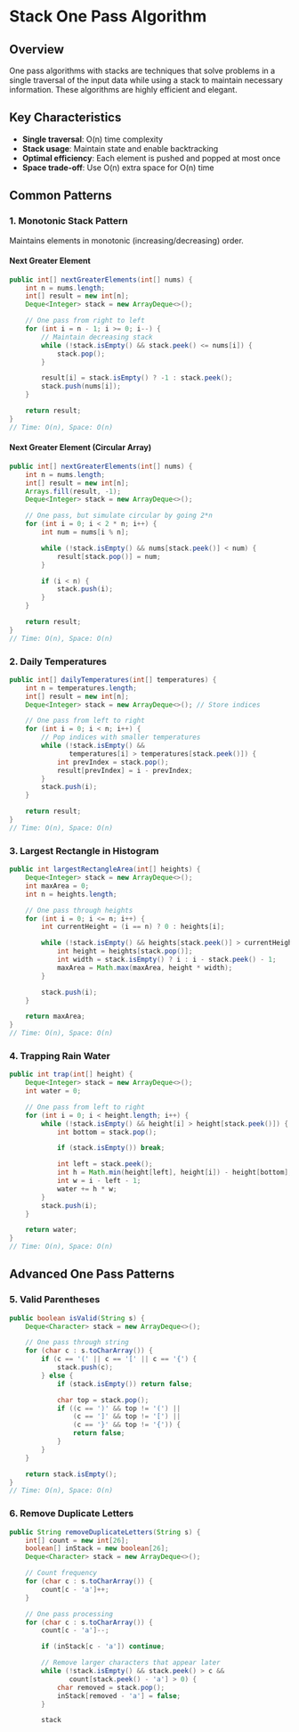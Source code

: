 # Stack One Pass Algorithm

## Overview

One pass algorithms with stacks are techniques that solve problems in a single traversal of the input data while using a stack to maintain necessary information. These algorithms are highly efficient and elegant.

## Key Characteristics

- **Single traversal**: O(n) time complexity
- **Stack usage**: Maintain state and enable backtracking
- **Optimal efficiency**: Each element is pushed and popped at most once
- **Space trade-off**: Use O(n) extra space for O(n) time

## Common Patterns

### 1. Monotonic Stack Pattern

Maintains elements in monotonic (increasing/decreasing) order.

#### Next Greater Element

```java
public int[] nextGreaterElements(int[] nums) {
    int n = nums.length;
    int[] result = new int[n];
    Deque<Integer> stack = new ArrayDeque<>();

    // One pass from right to left
    for (int i = n - 1; i >= 0; i--) {
        // Maintain decreasing stack
        while (!stack.isEmpty() && stack.peek() <= nums[i]) {
            stack.pop();
        }

        result[i] = stack.isEmpty() ? -1 : stack.peek();
        stack.push(nums[i]);
    }

    return result;
}
// Time: O(n), Space: O(n)
```

#### Next Greater Element (Circular Array)

```java
public int[] nextGreaterElements(int[] nums) {
    int n = nums.length;
    int[] result = new int[n];
    Arrays.fill(result, -1);
    Deque<Integer> stack = new ArrayDeque<>();

    // One pass, but simulate circular by going 2*n
    for (int i = 0; i < 2 * n; i++) {
        int num = nums[i % n];

        while (!stack.isEmpty() && nums[stack.peek()] < num) {
            result[stack.pop()] = num;
        }

        if (i < n) {
            stack.push(i);
        }
    }

    return result;
}
// Time: O(n), Space: O(n)
```

### 2. Daily Temperatures

```java
public int[] dailyTemperatures(int[] temperatures) {
    int n = temperatures.length;
    int[] result = new int[n];
    Deque<Integer> stack = new ArrayDeque<>(); // Store indices

    // One pass from left to right
    for (int i = 0; i < n; i++) {
        // Pop indices with smaller temperatures
        while (!stack.isEmpty() &&
               temperatures[i] > temperatures[stack.peek()]) {
            int prevIndex = stack.pop();
            result[prevIndex] = i - prevIndex;
        }
        stack.push(i);
    }

    return result;
}
// Time: O(n), Space: O(n)
```

### 3. Largest Rectangle in Histogram

```java
public int largestRectangleArea(int[] heights) {
    Deque<Integer> stack = new ArrayDeque<>();
    int maxArea = 0;
    int n = heights.length;

    // One pass through heights
    for (int i = 0; i <= n; i++) {
        int currentHeight = (i == n) ? 0 : heights[i];

        while (!stack.isEmpty() && heights[stack.peek()] > currentHeight) {
            int height = heights[stack.pop()];
            int width = stack.isEmpty() ? i : i - stack.peek() - 1;
            maxArea = Math.max(maxArea, height * width);
        }

        stack.push(i);
    }

    return maxArea;
}
// Time: O(n), Space: O(n)
```

### 4. Trapping Rain Water

```java
public int trap(int[] height) {
    Deque<Integer> stack = new ArrayDeque<>();
    int water = 0;

    // One pass from left to right
    for (int i = 0; i < height.length; i++) {
        while (!stack.isEmpty() && height[i] > height[stack.peek()]) {
            int bottom = stack.pop();

            if (stack.isEmpty()) break;

            int left = stack.peek();
            int h = Math.min(height[left], height[i]) - height[bottom];
            int w = i - left - 1;
            water += h * w;
        }
        stack.push(i);
    }

    return water;
}
// Time: O(n), Space: O(n)
```

## Advanced One Pass Patterns

### 5. Valid Parentheses

```java
public boolean isValid(String s) {
    Deque<Character> stack = new ArrayDeque<>();

    // One pass through string
    for (char c : s.toCharArray()) {
        if (c == '(' || c == '[' || c == '{') {
            stack.push(c);
        } else {
            if (stack.isEmpty()) return false;

            char top = stack.pop();
            if ((c == ')' && top != '(') ||
                (c == ']' && top != '[') ||
                (c == '}' && top != '{')) {
                return false;
            }
        }
    }

    return stack.isEmpty();
}
// Time: O(n), Space: O(n)
```

### 6. Remove Duplicate Letters

```java
public String removeDuplicateLetters(String s) {
    int[] count = new int[26];
    boolean[] inStack = new boolean[26];
    Deque<Character> stack = new ArrayDeque<>();

    // Count frequency
    for (char c : s.toCharArray()) {
        count[c - 'a']++;
    }

    // One pass processing
    for (char c : s.toCharArray()) {
        count[c - 'a']--;

        if (inStack[c - 'a']) continue;

        // Remove larger characters that appear later
        while (!stack.isEmpty() && stack.peek() > c &&
               count[stack.peek() - 'a'] > 0) {
            char removed = stack.pop();
            inStack[removed - 'a'] = false;
        }

        stack
```
